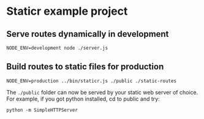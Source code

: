 # Staticr example project

## Serve routes dynamically in development

```
NODE_ENV=development node ./server.js
```

## Build routes to static files for production

```
NODE_ENV=production ../bin/staticr.js ./public ./static-routes
```

The `./public` folder can now be served by your static web server of choice. For example, if you got python installed, cd to public and try:

```
python -m SimpleHTTPServer
```
